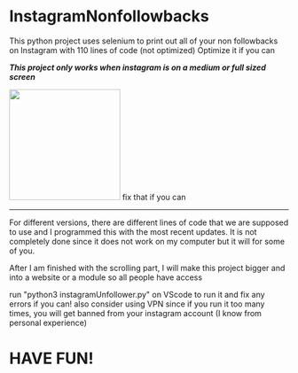 # InstagramNonfollowbacks
This python project uses selenium to print out all of your non followbacks on Instagram with 110 lines of code (not optimized)
Optimize it if you can

***This project only works when instagram is on a medium or full sized screen***

<img src="https://media1.giphy.com/media/Q8PQ1KuarrYucCMVTJ/giphy.gif?cid=ecf05e47odgm8bs8cmb8cf1ijmfzqaeeu9fzmx6nbcv06ky2&rid=giphy.gif" width="200">
fix that if you can

******************************************************************************************************
For different versions, there are different lines of code that we are supposed to use and I programmed this with the most recent updates. It is not completely done since it does not work on my computer but it will for some of you.

After I am finished with the scrolling part, I will make this project bigger and into a website or a module so all people have access

run "python3 instagramUnfollower.py" on VScode to run it and fix any errors if you can!
also consider using VPN since if you run it too many times, you will get banned from your instagram account (I know from personal experience)

# HAVE FUN!
